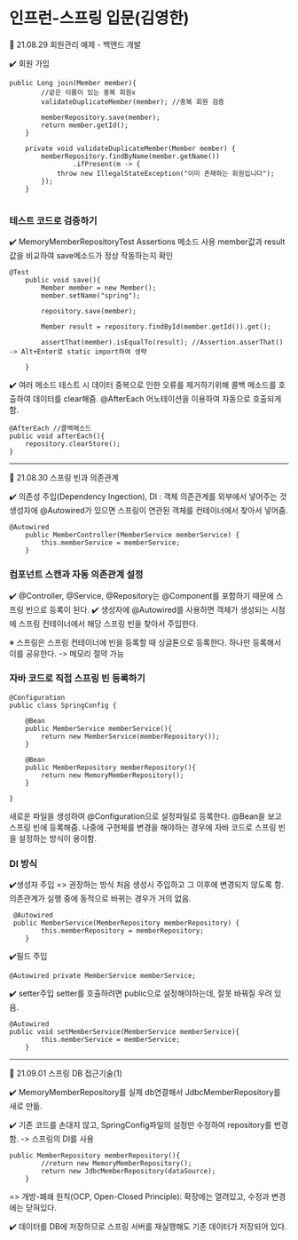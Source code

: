 # 인프런-스프링 입문(김영한)

:calendar: 21.08.29 회원관리 예제 - 백엔드 개발  

:heavy_check_mark: 회원 가입
```
public Long join(Member member){
        //같은 이름이 있는 중복 회원x
        validateDuplicateMember(member); //중복 회원 검증

        memberRepository.save(member);
        return member.getId();
    }

    private void validateDuplicateMember(Member member) {
        memberRepository.findByName(member.getName())
                .ifPresent(m -> {
            throw new IllegalStateException("이미 존재하는 회원입니다");
        });
    }
    
```
### 테스트 코드로 검증하기
:heavy_check_mark: MemoryMemberRepositoryTest
Assertions 메소드 사용
member값과 result값을 비교하여 save메소드가 정상 작동하는지 확인

```
@Test
    public void save(){
        Member member = new Member();
        member.setName("spring");

        repository.save(member);

        Member result = repository.findById(member.getId()).get();

        assertThat(member).isEqualTo(result); //Assertion.asserThat() -> Alt+Enter로 static import하여 생략

    }
```
    
:heavy_check_mark: 여러 메소드 테스트 시 데이터 중복으로 인한 오류를 제거하기위해 콜백 메소드를 호출하여 데이터를 clear해줌.
@AfterEach 어노테이션을 이용하여 자동으로 호출되게 함.
```
@AfterEach //콜백메소드
public void afterEach(){
    repository.clearStore();
}
```

-------------

:calendar: 21.08.30 스프링 빈과 의존관계

:heavy_check_mark: 의존성 주입(Dependency Ingection), DI : 객체 의존관계를 외부에서 넣어주는 것
생성자에 @Autowired가 있으면 스프링이 연관된 객체를 컨테이너에서 찾아서 넣어줌.

```
@Autowired
    public MemberController(MemberService memberService) {
        this.memberService = memberService;
    }
```

### 컴포넌트 스캔과 자동 의존관계 설정
:heavy_check_mark: @Controller, @Service, @Repository는 @Component를 포함하기 때문에 스프링 빈으로 등록이 된다. 
:heavy_check_mark: 생성자에 @Autowired를 사용하면 객체가 생성되는 시점에 스프링 컨테이너에서 해당 스프링 빈을 찾아서 주입한다. 

※ 스프링은 스프링 컨테이너에 빈을 등록할 때 싱글톤으로 등록한다. 하나만 등록해서 이를 공유한다. -> 메모리 절약 가능

### 자바 코드로 직접 스프링 빈 등록하기

```
@Configuration
public class SpringConfig {

    @Bean
    public MemberService memberService(){
        return new MemberService(memberRepository());
    }

    @Bean
    public MemberRepository memberRepository(){
        return new MemoryMemberRepository();
    }

}

```
새로운 파일을 생성하여 @Configuration으로 설정파일로 등록한다.
@Bean을 보고 스프링 빈에 등록해줌.
나중에 구현체를 변경을 해야하는 경우에 자바 코드로 스프링 빈을 설정하는 방식이 용이함.
 
 
### DI 방식
 
:heavy_check_mark:생성자 주입
=> 권장하는 방식
처음 생성시 주입하고 그 이후에 변경되지 않도록 함. 의존관계가 실행 중에 동적으로 바뀌는 경우가 거의 없음.

```
 @Autowired
 public MemberService(MemberRepository memberRepository) { 
        this.memberRepository = memberRepository;
    }
```

:heavy_check_mark:필드 주입

``` 
@Autowired private MemberService memberService;
```

:heavy_check_mark: setter주입
setter를 호출하려면 public으로 설정해야하는데, 잘못 바꿔질 우려 있음.

```
@Autowired
public void setMemberService(MemberService memberService){
        this.memberService = memberService;
    }
```

-----------

:calendar: 21.09.01 스프링 DB 접근기술(1)

:heavy_check_mark: MemoryMemberRepository를 실제 db연결해서 JdbcMemberRepository를 새로 만듦.

:heavy_check_mark: 기존 코드를 손대지 않고, SpringConfig파일의 설정만 수정하여 repository를 번경함. -> 스프링의 DI를 사용
```
public MemberRepository memberRepository(){
        //return new MemoryMemberRepository();
        return new JdbcMemberRepository(dataSource);
    }
```

=> 개방-폐쇄 원칙(OCP, Open-Closed Principle): 확장에는 열려있고, 수정과 변경에는 닫혀있다. 

:heavy_check_mark: 데이터를 DB에 저장하므로 스프링 서버를 재실행해도 기존 데이터가 저장되어 있다.
